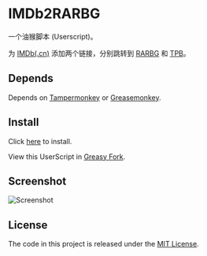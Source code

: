 # IMDb2RARBG

一个油猴脚本 (Userscript)。

为 [IMDb(.cn)](https://www.imdb.cn) 添加两个链接，分别跳转到 [RARBG](https://rarbgmirror.com) 和 [TPB](https://thepiratebay.org)。

## Depends

Depends on [Tampermonkey](https://www.tampermonkey.net/) or [Greasemonkey](https://www.greasespot.net/).

## Install

Click [here](https://cdn.jsdelivr.net/gh/Mogeko/userscript-imdb2rarbg@master/IMDb2RARBG.user.js) to install.

View this UserScript in [Greasy Fork](https://greasyfork.org/zh-CN/scripts/427156-imdb2rarbg).

## Screenshot

![Screenshot](https://cdn.jsdelivr.net/gh/Mogeko/userscript-imdb2rarbg@master/Screenshot.jpg)

## License

The code in this project is released under the [MIT License](https://github.com/Mogeko/IMDb2RARBG/blob/master/LICENSE).